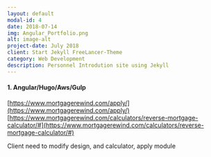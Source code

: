```yaml
---
layout: default
modal-id: 4
date: 2018-07-14
img: Angular_Portfolio.png
alt: image-alt
project-date: July 2018
client: Start Jekyll FreeLancer-Theme
category: Web Development
description: Personnel Introdution site using Jekyll
---
```


#### 1. Angular/Hugo/Aws/Gulp

[https://www.mortgagerewind.com/apply/](https://www.mortgagerewind.com/apply/)
[https://www.mortgagerewind.com/calculators/reverse-mortgage-calculator/#](https://www.mortgagerewind.com/calculators/reverse-mortgage-calculator/#)

Client need to modify design, and calculator, apply module